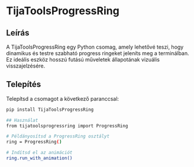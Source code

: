 # TijaToolsProgressRing

## Leírás

A TijaToolsProgressRing egy Python csomag, amely lehetővé teszi, hogy dinamikus és testre szabható progress ringeket jeleníts meg a terminálban. Ez ideális eszköz hosszú futású műveletek állapotának vizuális visszajelzésére.

## Telepítés

Telepítsd a csomagot a következő paranccsal:

```bash
pip install TijaToolsProgressRing

## Használat
from tijatoolsprogressring import ProgressRing

# Példányosítsd a ProgressRing osztályt
ring = ProgressRing()

# Indítsd el az animációt
ring.run_with_animation()
